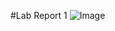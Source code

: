 #Lab Report 1
![Image](https://media.npr.org/assets/img/2023/01/30/rocket-launch-explosion-8fd552d8386837961077a689d66c74757bbe0e80-s2600-c85.webp)
